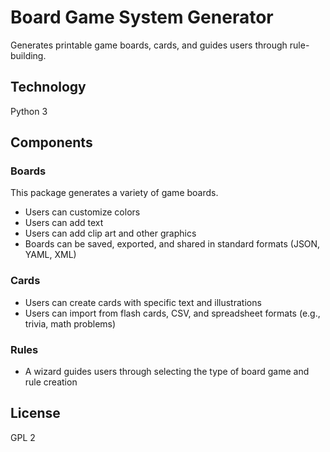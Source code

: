 # Board Game System Generator

Generates printable game boards, cards, and guides users through rule-building.

## Technology

Python 3

## Components

### Boards

This package generates a variety of game boards.

* Users can customize colors
* Users can add text
* Users can add clip art and other graphics
* Boards can be saved, exported, and shared in standard formats (JSON, YAML, XML)

### Cards

* Users can create cards with specific text and illustrations
* Users can import from flash cards, CSV, and spreadsheet formats (e.g., trivia, math problems)

### Rules

* A wizard guides users through selecting the type of board game and rule creation

## License

GPL 2

